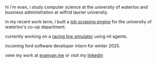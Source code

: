 hi i'm evan, i study computer science at the university of waterloo and business administration at wilfrid laurier university.

in my recent work term, i built a <a href="https://www.linkedin.com/feed/update/urn:li:activity:7232846565734789120/">job scraping engine</a> for the university of waterloo's co-op department.

currently working on a <a href="https://github.com/evanyans/racing-line-simulation">racing line simulator</a> using ml agents.

incoming ford software developer intern for winter 2025.

view my work at <a href="https://evanyan.me/">evanyan.me</a> or visit my <a href="https://www.linkedin.com/in/yanevan/">linkedin</a>

